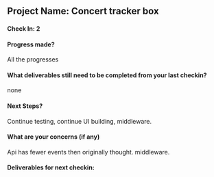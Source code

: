 ## Project Name: Concert tracker box

#### Check In: 2

#### Progress made?

All the progresses

#### What deliverables still need to be completed from your last checkin?

none

#### Next Steps?

Continue testing, continue UI building, middleware.

#### What are your concerns (if any)

Api has fewer events then originally thought. middleware.

#### Deliverables for next checkin:
